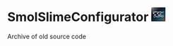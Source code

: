 # SmolSlimeConfigurator <img src="icon.png" width="32" height="32" alt="SmolSlimeConfiguratorICON">
Archive of old source code
